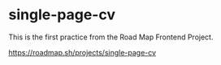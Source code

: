 # single-page-cv

This is the first practice from the Road Map Frontend Project.

https://roadmap.sh/projects/single-page-cv
